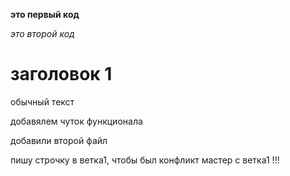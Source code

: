 **это первый код**

*это второй код*

# заголовок 1

обычный текст

добавялем чуток функционала

добавили второй файл

пишу строчку в ветка1, чтобы был конфликт мастер с ветка1 !!!

